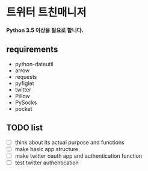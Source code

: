 # 트위터 트친매니저

**Python 3.5 이상을 필요로 합니다.**

## requirements
- python-dateutil
- arrow
- requests
- pyfiglet
- twitter
- Pillow
- PySocks
- pocket

## TODO list
 - [ ] think about its actual purpose and functions
 - [ ] make basic app structure
 - [ ] make twitter oauth app and authentication function
 - [ ] test twitter authentication
